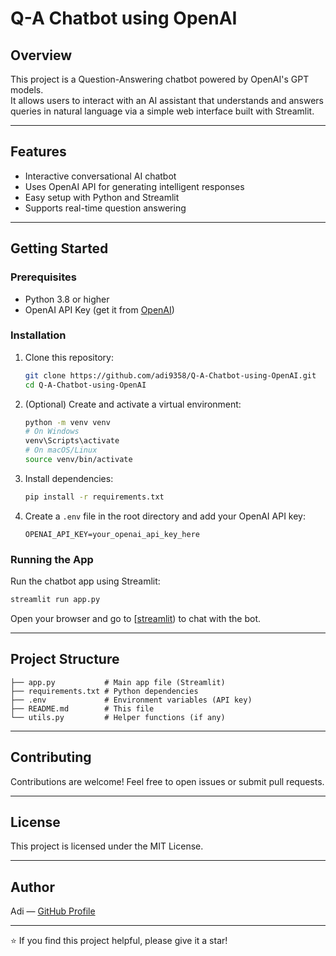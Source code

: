 
# Q-A Chatbot using OpenAI

## Overview

This project is a Question-Answering chatbot powered by OpenAI's GPT models.  
It allows users to interact with an AI assistant that understands and answers queries in natural language via a simple web interface built with Streamlit.

---

## Features

- Interactive conversational AI chatbot  
- Uses OpenAI API for generating intelligent responses  
- Easy setup with Python and Streamlit  
- Supports real-time question answering  

---

## Getting Started

### Prerequisites

- Python 3.8 or higher  
- OpenAI API Key (get it from [OpenAI](https://platform.openai.com/account/api-keys))  

### Installation

1. Clone this repository:
   ```bash
   git clone https://github.com/adi9358/Q-A-Chatbot-using-OpenAI.git
   cd Q-A-Chatbot-using-OpenAI
   ```

2. (Optional) Create and activate a virtual environment:
   ```bash
   python -m venv venv
   # On Windows
   venv\Scripts\activate
   # On macOS/Linux
   source venv/bin/activate
   ```

3. Install dependencies:
   ```bash
   pip install -r requirements.txt
   ```

4. Create a `.env` file in the root directory and add your OpenAI API key:
   ```
   OPENAI_API_KEY=your_openai_api_key_here
   ```

### Running the App

Run the chatbot app using Streamlit:
```bash
streamlit run app.py
```

Open your browser and go to [[streamlit](https://q-a-chatbot-openai.streamlit.app/)) to chat with the bot.

---

## Project Structure

```
├── app.py           # Main app file (Streamlit)
├── requirements.txt # Python dependencies
├── .env             # Environment variables (API key)
├── README.md        # This file
└── utils.py         # Helper functions (if any)
```

---

## Contributing

Contributions are welcome! Feel free to open issues or submit pull requests.

---

## License

This project is licensed under the MIT License.

---

## Author

Adi — [GitHub Profile](https://github.com/adi9358)

---

⭐ If you find this project helpful, please give it a star!
